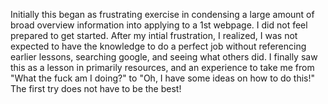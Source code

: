 Initially this began as frustrating exercise in condensing a large amount of broad overview information into applying to a 1st webpage.  I did not feel prepared to get started.  After my intial frustration, I realized, I was not expected to have the knowledge to do a perfect job without referencing earlier lessons, searching google, and seeing what others did.  I finally saw this as a lesson in primarily resources, and an experience to take me from "What the fuck am I doing?" to "Oh, I have some ideas on how to do this!"  The first try does not have to be the best!